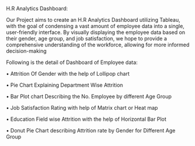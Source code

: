 H.R Analytics Dashboard:

Our Project aims to create an H.R Analytics Dashboard utilizing Tableau, with the goal of condensing a vast amount of employee data into a single, user-friendly interface. By visually displaying the employee data based on their gender, age group, and job satisfaction, we hope to provide a comprehensive understanding of the workforce, allowing for more informed decision-making

Following is the detail of Dashboard of Employee data:

•	Attrition Of Gender with the help of Lollipop chart

•	Pie Chart Explaining Department Wise Attrition

•	Bar Plot chart Describing the No. Employee by different Age Group

•	Job Satisfaction Rating with help of Matrix chart or Heat map

•	Education Field wise Attrition with the help of Horizontal Bar Plot

•	Donut Pie Chart describing Attrition rate by Gender for Different Age Group


